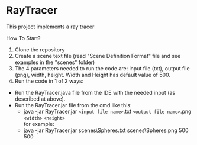 # RayTracer
This project implements a ray tracer

How To Start?
1. Clone the repository
2. Create a scene text file (read "Scene Definition Format" file and see examples in the "scenes" folder)
3. The 4 parameters needed to run the code are: input file (txt), output file (png), width, height. Width and Height has default value of 500.
4. Run the code in 1 of 2 ways:
  - Run the RayTracer.java file from the IDE with the needed input (as described at above).
  - Run the RayTracer.jar file from the cmd like this:
    - java -jar RayTracer.jar `<input file name>`.txt `<output file name>`.png `<width>` `<height>`  
    for example:
    - java -jar RayTracer.jar scenes\Spheres.txt scenes\Spheres.png 500 500
